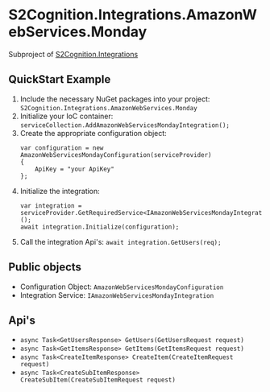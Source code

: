﻿#  S2Cognition.Integrations.AmazonWebServices.Monday

Subproject of [S2Cognition.Integrations](../readme.md)

## QuickStart Example

1. Include the necessary NuGet packages into your project: `S2Cognition.Integrations.AmazonWebServices.Monday`
2. Initialize your IoC container: `serviceCollection.AddAmazonWebServicesMondayIntegration();`
3. Create the appropriate configuration object:
    ```
    var configuration = new AmazonWebServicesMondayConfiguration(serviceProvider)
    {
        ApiKey = "your ApiKey"
    };
    ```
4. Initialize the integration:
    ```
    var integration = serviceProvider.GetRequiredService<IAmazonWebServicesMondayIntegration>();
    await integration.Initialize(configuration);
    ```
5. Call the integration Api's: `await integration.GetUsers(req);`

## Public objects

* Configuration Object: `AmazonWebServicesMondayConfiguration`
* Integration Service: `IAmazonWebServicesMondayIntegration`

## Api's

* `async Task<GetUsersResponse> GetUsers(GetUsersRequest request)`
* `async Task<GetItemsResponse> GetItems(GetItemsRequest request)`
* `async Task<CreateItemResponse> CreateItem(CreateItemRequest request)`
* `async Task<CreateSubItemResponse> CreateSubItem(CreateSubItemRequest request)`
